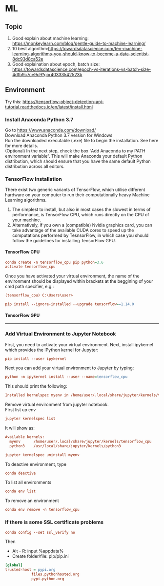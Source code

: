 # ML
## Topic
1. Good explain about machine learning: https://monkeylearn.com/blog/gentle-guide-to-machine-learning/
2. 10 best algorithm:https://towardsdatascience.com/ten-machine-learning-algorithms-you-should-know-to-become-a-data-scientist-8dc93d8ca52e
3. Good explaination about epoch, batch size: https://towardsdatascience.com/epoch-vs-iterations-vs-batch-size-4dfb9c7ce9c9?gi=40333542523b
## Environment
Try this:
https://tensorflow-object-detection-api-tutorial.readthedocs.io/en/latest/install.html
### Install Anaconda Python 3.7

Go to https://www.anaconda.com/download/  
Download Anaconda Python 3.7 version for Windows  
Run the downloaded executable (.exe) file to begin the installation. See here for more details.  
(Optional) In the next step, check the box “Add Anaconda to my PATH environment variable”. This will make Anaconda your default Python distribution, which should ensure that you have the same default Python distribution across all editors.

### TensorFlow Installation

There exist two generic variants of TensorFlow, which utilise different hardware on your computer to run their computationally heavy Machine Learning algorithms.

1. The simplest to install, but also in most cases the slowest in terms of performance, is TensorFlow CPU, which runs directly on the CPU of your machine.  
2. Alternatively, if you own a (compatible) Nvidia graphics card, you can take advantage of the available CUDA cores to speed up the computations performed by TesnsorFlow, in which case you should follow the guidelines for installing TensorFlow GPU.

#### TensorFlow CPU

```ini
conda create -n tensorflow_cpu pip python=3.6  
activate tensorflow_cpu
```
Once you have activated your virtual environment, the name of the environment should be displayed within brackets at the beggining of your cmd path specifier, e.g.:  
```ini
(tensorflow_cpu) C:\Users\user>
```
```ini
pip install --ignore-installed --upgrade tensorflow==1.14.0
```

#### TensorFlow GPU
----
### Add Virtual Environment to Jupyter Notebook
First, you need to activate your virtual environment. Next, install ipykernel which provides the IPython kernel for Jupyter:  
```ini
pip install --user ipykernel  
```
Next you can add your virtual environment to Jupyter by typing:  
```ini
python -m ipykernel install --user --name=tensorflow_cpu  
```
This should print the following:  
```ini
Installed kernelspec myenv in /home/user/.local/share/jupyter/kernels/tensorflow_cpu    
```
Remove virtual environment from jupyter notebook.  
First list up env
```ini
jupyter kernelspec list
```
It will show as:
```ini
Available kernels:
  myenv      /home/user/.local/share/jupyter/kernels/tensorflow_cpu
  python3    /usr/local/share/jupyter/kernels/python3
```
```ini
jupyter kernelspec uninstall myenv
```
To deactive environment, type
```ini
conda deactive
```
To list all environments
```ini
conda env list
```
To remove an environment
```ini
conda env remove -n tensorflow_cpu
```
### If there is some SSL certificate problems  
```ini
conda config --set ssl_verify no
```
Then  
+ Alt - R: input %appdata%  
+ Create folder/file: pip/pip.ini  
```ini
[global]
trusted-host = pypi.org
			files.pythonhosted.org
			pypi.python.org
```
